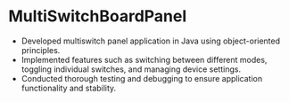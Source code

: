 # MultiSwitchBoardPanel

- Developed multiswitch panel application in Java using object-oriented principles.
- Implemented features such as switching between different modes, toggling individual switches, and managing device settings.
- Conducted thorough testing and debugging to ensure application functionality and stability.

